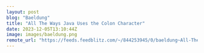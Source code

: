 ```yaml
---
layout: post
blog: "Baeldung"
title: "All The Ways Java Uses the Colon Character"
date: 2023-12-05T13:10:44Z
image: images/baeldung.png
remote_url: "https://feeds.feedblitz.com/~/844253945/0/baeldung~All-The-Ways-Java-Uses-the-Colon-Character"
---
```

